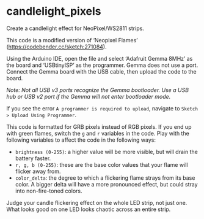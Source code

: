 # candlelight_pixels
Create a candlelight effect for NeoPixel/WS2811 strips.

This code is a modified version of ‘Neopixel Flames’ (https://codebender.cc/sketch:271084). 

Using the Arduino IDE, open the file and select ‘Adafruit Gemma 8MHz’ as the board and ‘USBtinyISP’ as the programmer. Gemma does not use a port. 
Connect the Gemma board with the USB cable, then upload the code to the board. 

*Note: Not all USB v3 ports recognize the Gemma bootloader. Use a USB hub or USB v2 port if the Gemma will not enter bootloader mode.* 

If you see the error `A programmer is required to upload`, navigate to `Sketch > Upload Using Programmer`.

This code is formatted for GRB pixels instead of RGB pixels. If you end up with green flames, switch the `g` and `r` variables in the code.  Play with the following variables to affect the code in the following ways:
  *  `brightness (0-255)`: a higher value will be more visible, but will drain the battery faster. 
  *  `r, g, b (0-255)`: these are the base color values that your flame will flicker away from. 
  *  `color_delta`: the degree to which a flickering flame strays from its base color. A bigger delta will have a more pronounced effect, but could stray into non-fire-toned colors. 

Judge your candle flickering effect on the whole LED strip, not just one. What looks good on one LED looks chaotic across an entire strip.

